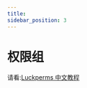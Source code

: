 ```yaml
---
title: 
sidebar_position: 3
---
```


# 权限组

请看:[Luckperms 中文教程](https://izzelaliz.gitbooks.io/luckperms-wiki/content/Usage.html)
